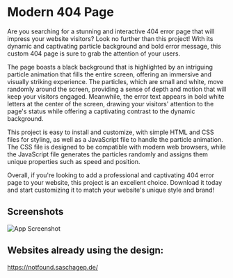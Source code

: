 
# Modern 404 Page

Are you searching for a stunning and interactive 404 error page that will impress your website visitors? Look no further than this project! With its dynamic and captivating particle background and bold error message, this custom 404 page is sure to grab the attention of your users.

The page boasts a black background that is highlighted by an intriguing particle animation that fills the entire screen, offering an immersive and visually striking experience. The particles, which are small and white, move randomly around the screen, providing a sense of depth and motion that will keep your visitors engaged. Meanwhile, the error text appears in bold white letters at the center of the screen, drawing your visitors' attention to the page's status while offering a captivating contrast to the dynamic background.

This project is easy to install and customize, with simple HTML and CSS files for styling, as well as a JavaScript file to handle the particle animation. The CSS file is designed to be compatible with modern web browsers, while the JavaScript file generates the particles randomly and assigns them unique properties such as speed and position.

Overall, if you're looking to add a professional and captivating 404 error page to your website, this project is an excellent choice. Download it today and start customizing it to match your website's unique style and brand!
## Screenshots

![App Screenshot](https://raw.githubusercontent.com/TheOrangeDev/Modern-404-Page/master/-SCREENSHOTS-/screenshot.gif)


## Websites already using the design:

https://notfound.saschagep.de/

